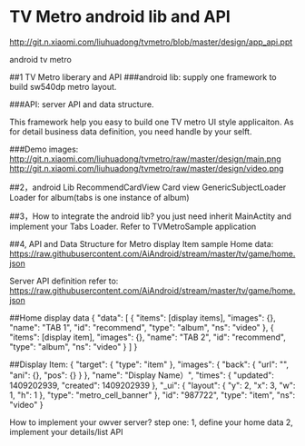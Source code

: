 # TV Metro android lib and API
http://git.n.xiaomi.com/liuhuadong/tvmetro/blob/master/design/app_api.ppt

android tv metro

##1 TV Metro liberary and API
###android lib:
supply one framework to build sw540dp metro layout.

###API:
server API and data structure.

This framework help you easy to build one TV metro UI style applicaiton. As for detail business data definition, you need handle by your selft.

###Demo images:
http://git.n.xiaomi.com/liuhuadong/tvmetro/raw/master/design/main.png
http://git.n.xiaomi.com/liuhuadong/tvmetro/raw/master/design/video.png


##2，android Lib
RecommendCardView Card view
GenericSubjectLoader Loader for album(tabs is one instance of album)

##3，How to integrate the android lib?
you just need inherit MainActity and implement your Tabs Loader.
Refer to TVMetroSample application

##4, API and Data Structure for Metro display Item
sample Home data:
https://raw.githubusercontent.com/AiAndroid/stream/master/tv/game/home.json

Server API definition refer to:
https://raw.githubusercontent.com/AiAndroid/stream/master/tv/game/home.json

##Home display data
{
    "data": [
        {
            "items": [display items],
            "images": {},
            "name": "TAB 1",
            "id": "recommend",
            "type": "album",
            "ns": "video"
        },
        {
            "items": [display item],
            "images": {},
            "name": "TAB 2",
            "id": "recommend",
            "type": "album",
            "ns": "video"
        }
    ]
}

##Display Item:
{
    "target": {
        "type": "item"
    },
    "images": {
        "back": {
            "url": "",
            "ani": {},
            "pos": {}
        }
    },
    "name": "Display Name）",
    "times": {
        "updated": 1409202939,
        "created": 1409202939
    },
    "_ui": {
        "layout": {
            "y": 2,
            "x": 3,
            "w": 1,
            "h": 1
        },
        "type": "metro_cell_banner"
    },
    "id": "987722",
    "type": "item",
    "ns": "video"
}

How to implement your owver server?
step one:
1, define your home data
2, implement your details/list API